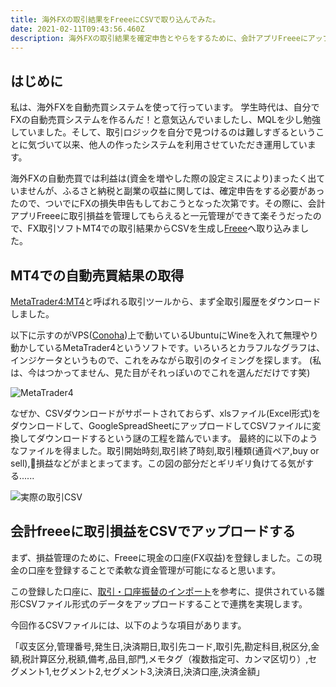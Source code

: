 ```yaml
---
title: 海外FXの取引結果をFreeeにCSVで取り込んでみた。
date: 2021-02-11T09:43:56.460Z
description: 海外FXの取引結果を確定申告とやらをするために、会計アプリFreeeにアップロードした話。Freeeには、CSVアップロード機能があるので、MT4からダウンロードした取引結果をもとにCSVファイルを生成してアップロードした。
---
```

## はじめに

私は、海外FXを自動売買システムを使って行っています。
学生時代は、自分でFXの自動売買システムを作るんだ！と意気込んでいましたし、MQLを少し勉強していました。そして、取引ロジックを自分で見つけるのは難しすぎるということに気づいて以来、他人の作ったシステムを利用させていただき運用しています。

海外FXの自動売買では利益は(資金を増やした際の設定ミスにより)まったく出ていませんが、ふるさと納税と副業の収益に関しては、確定申告をする必要があったので、ついでにFXの損失申告もしておこうとなった次第です。その際に、会計アプリFreeeに取引損益を管理してもらえると一元管理ができて楽そうだったので、FX取引ソフトMT4での取引結果からCSVを生成し[Freee](https://www.freee.co.jp/)へ取り込みました。

## MT4での自動売買結果の取得

[MetaTrader4:MT4](https://www.metatrader4.com/ja)と呼ばれる取引ツールから、まず全取引履歴をダウンロードしました。

以下に示すのがVPS([Conoha](https://www.conoha.jp/vps/?btn_id=header_vps))上で動いているUbuntuにWineを入れて無理やり動かしているMetaTrader4というソフトです。いろいろとカラフルなグラフは、インジケータというもので、これをみながら取引のタイミングを探します。
(私は、今はつかってません、見た目がそれっぽいのでこれを選んだだけです笑)

![MetaTrader4](/images/uploaded/20210211-193738.png)

なぜか、CSVダウンロードがサポートされておらず、xlsファイル(Excel形式)をダウンロードして、GoogleSpreadSheetにアップロードしてCSVファイルに変換してダウンロードするという謎の工程を踏んでいます。
最終的に以下のようなファイルを得ました。取引開始時刻,取引終了時刻,取引種類(通貨ペア,buy or sell),損益などがまとまってます。この図の部分だとギリギリ負けてる気がする...... 

![実際の取引CSV](/images/uploaded/20210211-200044.png)

## 会計freeeに取引損益をCSVでアップロードする

まず、損益管理のために、Freeeに現金の口座(FX収益)を登録しました。この現金の口座を登録することで柔軟な資金管理が可能になると思います。

この登録した口座に、[取引・口座振替のインポート](https://support.freee.co.jp/hc/ja/articles/202847320?_ga=2.130420360.684241821.1613031431-1312080387.1612684829)を参考に、提供されている雛形CSVファイル形式のデータをアップロードすることで連携を実現します。

今回作るCSVファイルには、以下のような項目があります。

「収支区分,管理番号,発生日,決済期日,取引先コード,取引先,勘定科目,税区分,金額,税計算区分,税額,備考,品目,部門,メモタグ（複数指定可、カンマ区切り）,セグメント1,セグメント2,セグメント3,決済日,決済口座,決済金額」

